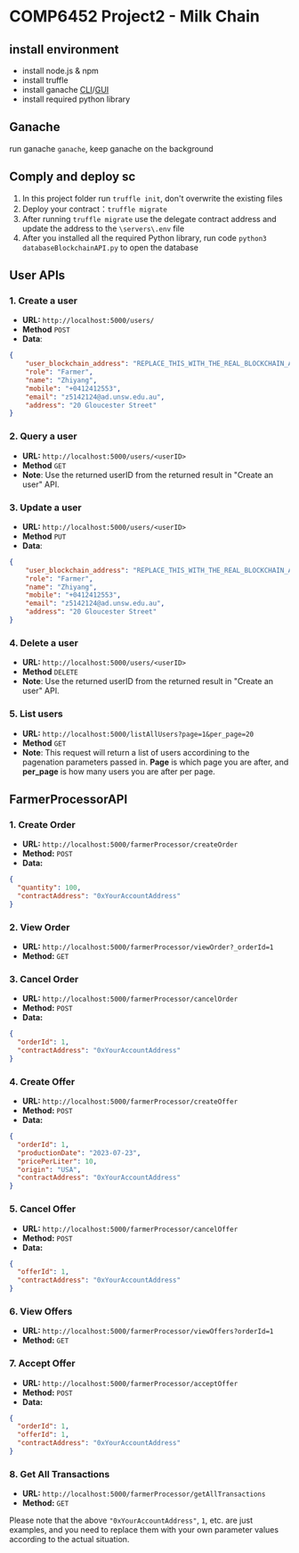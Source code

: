 # COMP6452 Project2 - Milk Chain

## install environment

- install node.js & npm
- install truffle 
- install ganache [CLI](https://www.npmjs.com/package/ganache)/[GUI](https://trufflesuite.com/ganache/)
- install required python library

## Ganache

run ganache `ganache`, keep ganache on the background

## Comply and deploy sc

1. In this project folder run `truffle init`, don't overwrite the existing files
2. Deploy your contract：`truffle migrate`
3. After running `truffle migrate` use the delegate contract address and update the address to the `\servers\.env` file
4. After you installed all the required Python library, run code `python3 databaseBlockchainAPI.py` to open the database

## User APIs

### 1. Create a user

- **URL:** `http://localhost:5000/users/`
- **Method** `POST`
- **Data**:
```json
{
    "user_blockchain_address": "REPLACE_THIS_WITH_THE_REAL_BLOCKCHAIN_ADDRESS",
    "role": "Farmer",
    "name": "Zhiyang",
    "mobile": "+0412412553",
    "email": "z5142124@ad.unsw.edu.au",
    "address": "20 Gloucester Street"
}
```

### 2. Query a user

- **URL:** `http://localhost:5000/users/<userID>`
- **Method** `GET`
- **Note**: Use the returned userID from the returned result in "Create an user" API.


### 3. Update a user

- **URL:** `http://localhost:5000/users/<userID>`
- **Method** `PUT`
- **Data**:
```json
{
    "user_blockchain_address": "REPLACE_THIS_WITH_THE_REAL_BLOCKCHAIN_ADDRESS",
    "role": "Farmer",
    "name": "Zhiyang",
    "mobile": "+0412412553",
    "email": "z5142124@ad.unsw.edu.au",
    "address": "20 Gloucester Street"
}
```

### 4. Delete a user

- **URL:** `http://localhost:5000/users/<userID>`
- **Method** `DELETE`
- **Note**: Use the returned userID from the returned result in "Create an user" API.

### 5. List users

- **URL:** `http://localhost:5000/listAllUsers?page=1&per_page=20`
- **Method** `GET`
- **Note**: This request will return a list of users accordining to the pagenation parameters passed in. **Page** is which page you are after, and **per_page** is how many users you are after per page.

## FarmerProcessorAPI

### 1. Create Order

- **URL:** `http://localhost:5000/farmerProcessor/createOrder`
- **Method:** `POST`
- **Data:**

```json
{
  "quantity": 100,
  "contractAddress": "0xYourAccountAddress"
}
```

### 2. View Order

- **URL:** `http://localhost:5000/farmerProcessor/viewOrder?_orderId=1`
- **Method:** `GET`

### 3. Cancel Order

- **URL:** `http://localhost:5000/farmerProcessor/cancelOrder`
- **Method:** `POST`
- **Data:**

```json
{
  "orderId": 1,
  "contractAddress": "0xYourAccountAddress"
}
```

### 4. Create Offer

- **URL:** `http://localhost:5000/farmerProcessor/createOffer`
- **Method:** `POST`
- **Data:**

```json
{
  "orderId": 1,
  "productionDate": "2023-07-23",
  "pricePerLiter": 10,
  "origin": "USA",
  "contractAddress": "0xYourAccountAddress"
}
```

### 5. Cancel Offer

- **URL:** `http://localhost:5000/farmerProcessor/cancelOffer`
- **Method:** `POST`
- **Data:**

```json
{
  "offerId": 1,
  "contractAddress": "0xYourAccountAddress"
}
```

### 6. View Offers

- **URL:** `http://localhost:5000/farmerProcessor/viewOffers?orderId=1`
- **Method:** `GET`

### 7. Accept Offer

- **URL:** `http://localhost:5000/farmerProcessor/acceptOffer`
- **Method:** `POST`
- **Data:**

```json
{
  "orderId": 1,
  "offerId": 1,
  "contractAddress": "0xYourAccountAddress"
}
```

### 8. Get All Transactions

- **URL:** `http://localhost:5000/farmerProcessor/getAllTransactions`
- **Method:** `GET`

Please note that the above `"0xYourAccountAddress"`, `1`, etc. are just examples, and you need to replace them with your own parameter values according to the actual situation.

